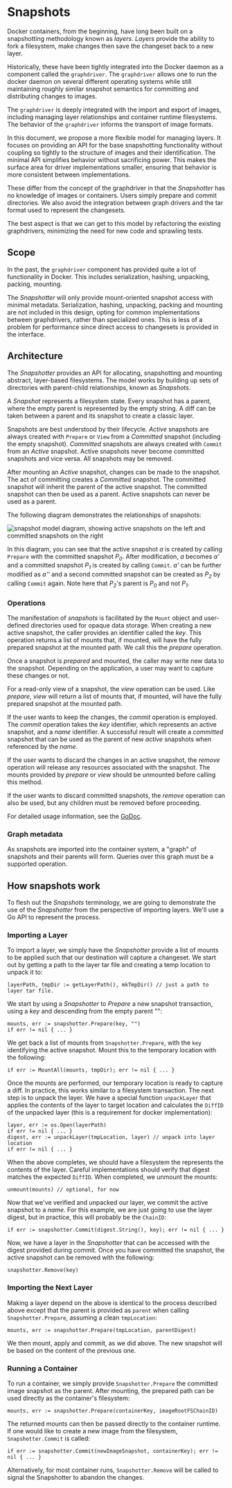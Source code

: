# Snapshots

Docker containers, from the beginning, have long been built on a snapshotting
methodology known as _layers_. _Layers_ provide the ability to fork a
filesystem, make changes then save the changeset back to a new layer.

Historically, these have been tightly integrated into the Docker daemon as a
component called the `graphdriver`. The `graphdriver` allows one to run the
docker daemon on several different operating systems while still maintaining
roughly similar snapshot semantics for committing and distributing changes to
images.

The `graphdriver` is deeply integrated with the import and export of images,
including managing layer relationships and container runtime filesystems. The
behavior of the `graphdriver` informs the transport of image formats.

In this document, we propose a more flexible model for managing layers. It
focuses on providing an API for the base snapshotting functionality without
coupling so tightly to the structure of images and their identification. The
minimal API simplifies behavior without sacrificing power. This makes the
surface area for driver implementations smaller, ensuring that behavior is more
consistent between implementations.

These differ from the concept of the graphdriver in that the _Snapshotter_
has no knowledge of images or containers. Users simply prepare and commit
directories. We also avoid the integration between graph drivers and the tar
format used to represent the changesets.

The best aspect is that we can get to this model by refactoring the existing
graphdrivers, minimizing the need for new code and sprawling tests.

## Scope

In the past, the `graphdriver` component has provided quite a lot of
functionality in Docker. This includes serialization, hashing, unpacking,
packing, mounting.

The _Snapshotter_ will only provide mount-oriented snapshot
access with minimal metadata. Serialization, hashing, unpacking, packing and
mounting are not included in this design, opting for common implementations
between graphdrivers, rather than specialized ones. This is less of a problem
for performance since direct access to changesets is provided in the
interface.

## Architecture

The _Snapshotter_ provides an API for allocating, snapshotting and mounting
abstract, layer-based filesystems. The model works by building up sets of
directories with parent-child relationships, known as _Snapshots_.

A _Snapshot_ represents a filesystem state.  Every snapshot has a parent,
where the empty parent is represented by the empty string.  A diff can be taken
between a parent and its snapshot to create a classic layer.

Snapshots are best understood by their lifecycle.  _Active_ snapshots are always
created with `Prepare` or `View` from a _Committed_ snapshot (including the
empty snapshot).  _Committed_ snapshots are always created with
`Commit` from an _Active_ snapshot.  Active snapshots never become committed
snapshots and vice versa. All snapshots may be removed.

After mounting an _Active_ snapshot, changes can be made to the snapshot.  The
act of committing creates a _Committed_ snapshot.  The committed snapshot will
inherit the parent of the active snapshot.  The committed snapshot can then be
used as a parent.  Active snapshots can never be used as a parent.

The following diagram demonstrates the relationships of snapshots:

![snapshot model diagram, showing active snapshots on the left and
committed snapshots on the right](snapshot_model.png)

In this diagram, you can see that the active snapshot _a_ is created by calling
`Prepare` with the committed snapshot _P<sub>0</sub>_.  After modification, _a_
becomes _a'_ and a committed snapshot _P<sub>1</sub>_ is created by calling
`Commit`.  _a'_ can be further modified as _a''_ and a second committed snapshot
can be created as _P<sub>2</sub>_ by calling `Commit` again.  Note here that
_P<sub>2</sub>_'s parent is _P<sub>0</sub>_ and not _P<sub>1</sub>_.

### Operations

The manifestation of _snapshots_ is facilitated by the `Mount` object and
user-defined directories used for opaque data storage. When creating a new
active snapshot, the caller provides an identifier called the _key_. This
operation returns a list of mounts that, if mounted, will have the fully
prepared snapshot at the mounted path. We call this the _prepare_ operation.

Once a snapshot is _prepared_ and mounted, the caller may write new data to the
snapshot. Depending on the application, a user may want to capture these changes
or not.

For a read-only view of a snapshot, the _view_ operation can be used. Like
_prepare_, _view_ will return a list of mounts that, if mounted, will have the
fully prepared snapshot at the mounted path.

If the user wants to keep the changes, the _commit_ operation is employed. The
_commit_ operation takes the _key_ identifier, which represents an active
snapshot, and a _name_ identifier. A successful result will create a _committed_
snapshot that can be used as the parent of new _active_ snapshots when
referenced by the _name_.

If the user wants to discard the changes in an active snapshot, the _remove_
operation will release any resources associated with the snapshot.  The mounts
provided by _prepare_ or _view_ should be unmounted before calling this method.

If the user wants to discard committed snapshots, the _remove_ operation can
also be used, but any children must be removed before proceeding.

For detailed usage information, see the
[GoDoc](https://godoc.org/github.com/containerd/containerd/snapshot#Snapshotter).

### Graph metadata

As snapshots are imported into the container system, a "graph" of snapshots and
their parents will form. Queries over this graph must be a supported operation.

## How snapshots work

To flesh out the _Snapshots_ terminology, we are going to demonstrate the use of
the _Snapshotter_ from the perspective of importing layers. We'll use a Go API
to represent the process.

### Importing a Layer

To import a layer, we simply have the _Snapshotter_ provide a list of
mounts to be applied such that our destination will capture a changeset. We start
out by getting a path to the layer tar file and creating a temp location to
unpack it to:

	layerPath, tmpDir := getLayerPath(), mkTmpDir() // just a path to layer tar file.

We start by using a _Snapshotter_ to _Prepare_ a new snapshot transaction, using
a _key_ and descending from the empty parent "":

	mounts, err := snapshotter.Prepare(key, "")
	if err != nil { ... }

We get back a list of mounts from `Snapshotter.Prepare`, with the `key`
identifying the active snapshot. Mount this to the temporary location with the
following:

	if err := MountAll(mounts, tmpDir); err != nil { ... }

Once the mounts are performed, our temporary location is ready to capture
a diff. In practice, this works similar to a filesystem transaction. The
next step is to unpack the layer. We have a special function `unpackLayer`
that applies the contents of the layer to target location and calculates the
`DiffID` of the unpacked layer (this is a requirement for docker
implementation):

	layer, err := os.Open(layerPath)
	if err != nil { ... }
	digest, err := unpackLayer(tmpLocation, layer) // unpack into layer location
	if err != nil { ... }

When the above completes, we should have a filesystem the represents the
contents of the layer. Careful implementations should verify that digest
matches the expected `DiffID`. When completed, we unmount the mounts:

	unmount(mounts) // optional, for now

Now that we've verified and unpacked our layer, we commit the active
snapshot to a _name_. For this example, we are just going to use the layer
digest, but in practice, this will probably be the `ChainID`:

	if err := snapshotter.Commit(digest.String(), key); err != nil { ... }

Now, we have a layer in the _Snapshotter_ that can be accessed with the digest
provided during commit. Once you have committed the snapshot, the active
snapshot can be removed with the following:

	snapshotter.Remove(key)

### Importing the Next Layer

Making a layer depend on the above is identical to the process described
above except that the parent is provided as `parent` when calling
`Snapshotter.Prepare`, assuming a clean `tmpLocation`:

	mounts, err := snapshotter.Prepare(tmpLocation, parentDigest)

We then mount, apply and commit, as we did above. The new snapshot will be
based on the content of the previous one.

### Running a Container

To run a container, we simply provide `Snapshotter.Prepare` the committed image
snapshot as the parent. After mounting, the prepared path can
be used directly as the container's filesystem:

	mounts, err := snapshotter.Prepare(containerKey, imageRootFSChainID)

The returned mounts can then be passed directly to the container runtime. If
one would like to create a new image from the filesystem, `Snapshotter.Commit`
is called:

	if err := snapshotter.Commit(newImageSnapshot, containerKey); err != nil { ... }

Alternatively, for most container runs, `Snapshotter.Remove` will be called to
signal the Snapshotter to abandon the changes.
